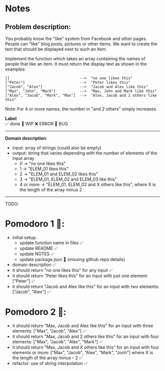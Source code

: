 # Notes

## Problem description:

You probably know the "like" system from Facebook and other pages. People can "like" blog posts, pictures or other items. We want to create the text that should be displayed next to such an item.

Implement the function which takes an array containing the names of people that like an item. It must return the display text as shown in the examples:

```
[]                                -->  "no one likes this"
["Peter"]                         -->  "Peter likes this"
["Jacob", "Alex"]                 -->  "Jacob and Alex like this"
["Max", "John", "Mark"]           -->  "Max, John and Mark like this"
["Alex", "Jacob", "Mark", "Max"]  -->  "Alex, Jacob and 2 others like this"
```

Note: For 4 or more names, the number in "and 2 others" simply increases.

**Label**  
✅ done 🚧 WIP ❌ ERROR 🐛 BUG 

---

**Domain description**:


- input: array of strings (could also be empty)
- output: string that varies depending with the number of elements of the input array 
    - 0 -> "no one likes this"
    - 1 -> "ELEM_01 likes this"
    - 2 -> "ELEM_01 and ELEM_02 likes this"
    - 3 -> "ELEM_01, ELEM_02 and ELEM_03 like this"
    - 4 or more -> "ELEM_01, ELEM_02 and X others like this", where X is the length of the array minus 2

---

TODO:

# Pomodoro 1 🍅:
- initial setup: 
    - update function name in files ✅
    - update README ✅
    - update NOTES ✅
    - update package.json 🚧 (missing github repo details)
- domain description ✅
- it should return "no one likes this" for any input ✅
- it should return "Peter likes this" for an input with just one element: ["Peter"] ✅
- it should return "Jacob and Alex like this" for an input with two elements: ["Jacob", "Alex"] ✅

# Pomodoro 2 🍅:
- it should return "Max, Jacob and Alex like this" for an input with three elements: ["Max", "Jacob", "Alex"] ✅
- it should return "Max, Jacob and 2 others like this" for an input with four elements: ["Max", "Jacob", "Alex", "Mark"] ✅
- it should return "Max, Jacob and X others like this" for an input with four elements or more: ["Max", "Jacob", "Alex", "Mark", "Jonh"] where X is the length of the array minus - 2 ✅
- refactor: use of string interpolation ✅